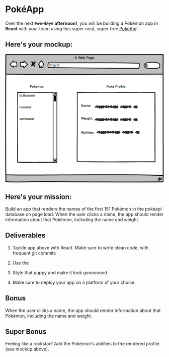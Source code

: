 # PokéApp

Over the next ~~two days~~ **afternoon!**, you will be building a Pokémon app in **React** with your team using this super neat, super free [PokeApi](https://pokeapi.co/)!

## Here's your mockup:

![poke](./pokemock.png)

## Here's your mission:

Build an app that renders the names of the first 151 Pokémon in the pokéapi database on page load.  When the user clicks a name, the app should render information about that Pokémon, including the name and weight.

## Deliverables

1. Tackle app above with React. Make sure to write clean code, with frequent git commits

2. Use the 

2. Style that puppy and make it look goooooood.

3. Make sure to deploy your app on a platform of your choice.

## Bonus

When the user clicks a name, the app should render information about that Pokémon, including the name and weight.

## Super Bonus

Feeling like a rockstar? Add the Pokémon's abilities to the rendered profile (see mockup above).
